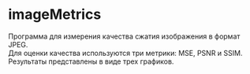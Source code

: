 # imageMetrics
Программа для измерения качества сжатия изображения в формат JPEG.<br/>
Для оценки качества используются три метрики: MSE, PSNR и SSIM. Результаты представлены в виде трех графиков.

